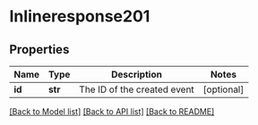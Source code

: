 # Inlineresponse201

## Properties
Name | Type | Description | Notes
------------ | ------------- | ------------- | -------------
**id** | **str** | The ID of the created event | [optional] 

[[Back to Model list]](../README.md#documentation-for-models) [[Back to API list]](../README.md#documentation-for-api-endpoints) [[Back to README]](../README.md)

